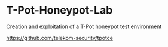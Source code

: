 # T-Pot-Honeypot-Lab
Creation and exploitation of a T-Pot honeypot test environment

https://github.com/telekom-security/tpotce
